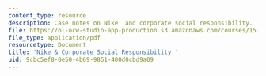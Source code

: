 ```yaml
---
content_type: resource
description: Case notes on Nike  and corporate social responsibility.
file: https://ol-ocw-studio-app-production.s3.amazonaws.com/courses/15-224-global-markets-national-politics-and-the-competitive-advantage-of-firms-spring-2003/9cbc5ef80e504b699851400d0cbd9a09_nikeandcsrcasesnote.pdf
file_type: application/pdf
resourcetype: Document
title: 'Nike & Corporate Social Responsibility '
uid: 9cbc5ef8-0e50-4b69-9851-400d0cbd9a09
---
```

